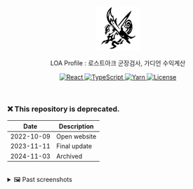 <p align="center">
  <img src="logo.png" alt="Logo">
  
  <p align="center">
    LOA Profile : 로스트아크 군장검사, 가디언 수익계산
  </p>

  <p align="center">
    <a href="https://react.dev/">
      <img src="https://img.shields.io/badge/React-61DAFB.svg?style=flat&logo=React&logoColor=black" alt="React">
    </a>
    <a href="https://www.typescriptlang.org/">
      <img src="https://img.shields.io/badge/TypeScript-3178C6.svg?style=flat&logo=TypeScript&logoColor=white" alt="TypeScript">
    </a>
    <a href="https://yarnpkg.com/">
      <img src="https://img.shields.io/badge/Yarn-2C8EBB?logo=yarn&logoColor=fff&style=flat" alt="Yarn">
    </a>
    <a href="./LICENSE">
      <img src="https://img.shields.io/github/license/BeaverHouse/loa-profile-front" alt="License">
    </a>
  </p>
</p>

<!-- Content -->

<br/>

### ❌ This repository is deprecated.

| Date       | Description  |
| ---------- | ------------ |
| 2022-10-09 | Open website |
| 2023-11-11 | Final update |
| 2024-11-03 | Archived     |

<br/>

<details>
  <summary>🖼️ Past screenshots</summary>
  <img src="./screenshots/1.png" alt="군장검사">
  <img src="./screenshots/2.png" alt="가디언 수익표">
  <img src="./screenshots/3.png" alt="Windows 앱" width="500">
</details>
